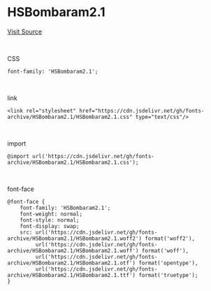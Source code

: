# HSBombaram2.1

[Visit Source](https://blog.naver.com/hp0/223003310026)

&nbsp;

CSS

```
font-family: 'HSBombaram2.1';
```

&nbsp;

link

```
<link rel="stylesheet" href="https://cdn.jsdelivr.net/gh/fonts-archive/HSBombaram2.1/HSBombaram2.1.css" type="text/css"/>
```

&nbsp;

import

```
@import url('https://cdn.jsdelivr.net/gh/fonts-archive/HSBombaram2.1/HSBombaram2.1.css');
```

&nbsp;

font-face

```
@font-face {
    font-family: 'HSBombaram2.1';
    font-weight: normal;
    font-style: normal;
    font-display: swap;
    src: url('https://cdn.jsdelivr.net/gh/fonts-archive/HSBombaram2.1/HSBombaram2.1.woff2') format('woff2'),
         url('https://cdn.jsdelivr.net/gh/fonts-archive/HSBombaram2.1/HSBombaram2.1.woff') format('woff'),
         url('https://cdn.jsdelivr.net/gh/fonts-archive/HSBombaram2.1/HSBombaram2.1.otf') format('opentype'),
         url('https://cdn.jsdelivr.net/gh/fonts-archive/HSBombaram2.1/HSBombaram2.1.ttf') format('truetype');
}
```
